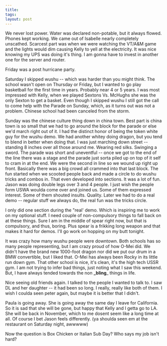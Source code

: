 ```yaml
---
title: 
tags: 
layout: post
---
```

We never lost power.  Water was declared non-potable, but it always flowed.  Phones kept working.  We came out of Isabelle nearly completely unscathed.  Scarcest part was when we were watching the VT/A&M game and the lights would dim causing Kelly to yell at the electricity.  It was nice knowing my UPS was doing it's thing.  I am gonna have to invest in another one for the server and router.  



Friday was a post hurricane party.  



Saturday I skipped wushu -- which was harder than you might think.  The school wasn't open on Thursday or Friday, but I wanted to go play basketball for the first time in years.  Probably near 4 or 5 years.  I was most impressed with Kelly, when we played Sextons Vs. McHughs she was the only Sexton to get a basket.  Even though I skipped wushu I still got the call to come help with the Parade on Sunday, which, as it turns out was not a problem. Chinese school had been canceled from the storm.



Sunday was the chinese culture thing down in china town.  Best part is china town is so small that we had to go around the block for the parade or else we'd march right out of it.  I had the distinct honor of being the token white guy for the wushu demo.  We had another whitey doing dragon, but you tend to blend in better when doing that.  I was just marching down street -- standing 8 inches over all those around me.  Wearing red silks.  Swinging a sword.  The parade was short and uneventful -- once we got to the end of the line there was a stage and the parade just sorta piled up on top of it self to cram in at the end.  We were the second in line so we wound up right up front.  Basically there was a big crowd all crammed into that last block.  The fun started when we scooted people back and made a circle to do wushu tricks and combos in.  That even developed into sections.  It was a lot of fun.  Jason was doing double legs over 3 and 4 people.  I just wish the people form USWA woulda come over and joined us.  Some of them expressed interest.  Some of them shouted insults.  Quality. Later we had to do a real demo -- regular stuff we always do, the real fun was the tricks circle.  



I only did one section during the "real' demo. Which is inspiring me to work on my optional stuff.  I need couple of non-compulsory things to fall back on at these things.  Sure I am in the middle of spear right now, but that is compulsory, and thus, boring.   Plus spear is a frikking long weapon and that makes it hard for demos.  I'll go work on hopping on my butt tonight.  



It was crazy how many wushu people were downtown.  Both schools has so many people representing, but I am crazy proud of how O-Mei did.  We didn't have the brand new 1000-foot dragon nor did we put our drum in a BMW convertible, but I liked that.  O-Mei has always been Rocky in its little run down gym.  That other school is nice, it's clean, it's the high tech USSR gym.  I am not trying to infer bad things, just noting what I saw this weekend.  But, I have always tended towards the non **_bling**_ things in life.  



Nice seeing old friends again.  I talked to the people I wanted to talk to.  I saw DL and her daughter -- it had been so long. I really, really like both of them.  I wish I coulda seen peter again, but maybe it is better that I didn't.



Paula is going away.  She is going away the same day I leave for California. So it is sad that she will be gone, but happy that Kelly and I getta go to LA.  She will be back in November, which to me dosent seem like a long time at all.  Of course I bet Jason feels differently.  (ya shoulda seen em at the restaurant on Saturday night, awwwww)



Now the question is Box Chicken or Italian Sub Day? Who says my job isn't hard?

